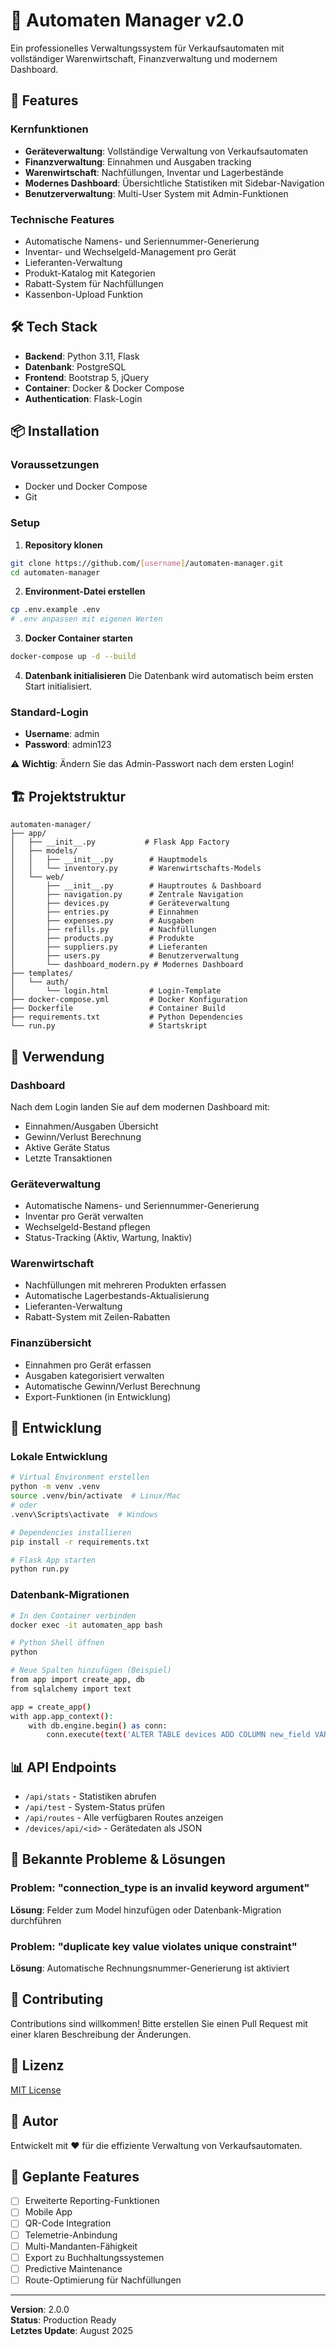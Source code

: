 # 🎰 Automaten Manager v2.0

Ein professionelles Verwaltungssystem für Verkaufsautomaten mit vollständiger Warenwirtschaft, Finanzverwaltung und modernem Dashboard.

## 🚀 Features

### Kernfunktionen
- **Geräteverwaltung**: Vollständige Verwaltung von Verkaufsautomaten
- **Finanzverwaltung**: Einnahmen und Ausgaben tracking
- **Warenwirtschaft**: Nachfüllungen, Inventar und Lagerbestände
- **Modernes Dashboard**: Übersichtliche Statistiken mit Sidebar-Navigation
- **Benutzerverwaltung**: Multi-User System mit Admin-Funktionen

### Technische Features
- Automatische Namens- und Seriennummer-Generierung
- Inventar- und Wechselgeld-Management pro Gerät
- Lieferanten-Verwaltung
- Produkt-Katalog mit Kategorien
- Rabatt-System für Nachfüllungen
- Kassenbon-Upload Funktion

## 🛠️ Tech Stack

- **Backend**: Python 3.11, Flask
- **Datenbank**: PostgreSQL
- **Frontend**: Bootstrap 5, jQuery
- **Container**: Docker & Docker Compose
- **Authentication**: Flask-Login

## 📦 Installation

### Voraussetzungen
- Docker und Docker Compose
- Git

### Setup

1. **Repository klonen**
```bash
git clone https://github.com/[username]/automaten-manager.git
cd automaten-manager
```

2. **Environment-Datei erstellen**
```bash
cp .env.example .env
# .env anpassen mit eigenen Werten
```

3. **Docker Container starten**
```bash
docker-compose up -d --build
```

4. **Datenbank initialisieren**
Die Datenbank wird automatisch beim ersten Start initialisiert.

### Standard-Login
- **Username**: admin
- **Password**: admin123

⚠️ **Wichtig**: Ändern Sie das Admin-Passwort nach dem ersten Login!

## 🏗️ Projektstruktur

```
automaten-manager/
├── app/
│   ├── __init__.py           # Flask App Factory
│   ├── models/
│   │   ├── __init__.py        # Hauptmodels
│   │   └── inventory.py       # Warenwirtschafts-Models
│   └── web/
│       ├── __init__.py        # Hauptroutes & Dashboard
│       ├── navigation.py      # Zentrale Navigation
│       ├── devices.py         # Geräteverwaltung
│       ├── entries.py         # Einnahmen
│       ├── expenses.py        # Ausgaben
│       ├── refills.py         # Nachfüllungen
│       ├── products.py        # Produkte
│       ├── suppliers.py       # Lieferanten
│       ├── users.py           # Benutzerverwaltung
│       └── dashboard_modern.py # Modernes Dashboard
├── templates/
│   └── auth/
│       └── login.html         # Login-Template
├── docker-compose.yml         # Docker Konfiguration
├── Dockerfile                 # Container Build
├── requirements.txt           # Python Dependencies
└── run.py                     # Startskript
```

## 🎯 Verwendung

### Dashboard
Nach dem Login landen Sie auf dem modernen Dashboard mit:
- Einnahmen/Ausgaben Übersicht
- Gewinn/Verlust Berechnung
- Aktive Geräte Status
- Letzte Transaktionen

### Geräteverwaltung
- Automatische Namens- und Seriennummer-Generierung
- Inventar pro Gerät verwalten
- Wechselgeld-Bestand pflegen
- Status-Tracking (Aktiv, Wartung, Inaktiv)

### Warenwirtschaft
- Nachfüllungen mit mehreren Produkten erfassen
- Automatische Lagerbestands-Aktualisierung
- Lieferanten-Verwaltung
- Rabatt-System mit Zeilen-Rabatten

### Finanzübersicht
- Einnahmen pro Gerät erfassen
- Ausgaben kategorisiert verwalten
- Automatische Gewinn/Verlust Berechnung
- Export-Funktionen (in Entwicklung)

## 🔧 Entwicklung

### Lokale Entwicklung
```bash
# Virtual Environment erstellen
python -m venv .venv
source .venv/bin/activate  # Linux/Mac
# oder
.venv\Scripts\activate  # Windows

# Dependencies installieren
pip install -r requirements.txt

# Flask App starten
python run.py
```

### Datenbank-Migrationen
```bash
# In den Container verbinden
docker exec -it automaten_app bash

# Python Shell öffnen
python

# Neue Spalten hinzufügen (Beispiel)
from app import create_app, db
from sqlalchemy import text

app = create_app()
with app.app_context():
    with db.engine.begin() as conn:
        conn.execute(text('ALTER TABLE devices ADD COLUMN new_field VARCHAR(100)'))
```

## 📊 API Endpoints

- `/api/stats` - Statistiken abrufen
- `/api/test` - System-Status prüfen
- `/api/routes` - Alle verfügbaren Routes anzeigen
- `/devices/api/<id>` - Gerätedaten als JSON

## 🐛 Bekannte Probleme & Lösungen

### Problem: "connection_type is an invalid keyword argument"
**Lösung**: Felder zum Model hinzufügen oder Datenbank-Migration durchführen

### Problem: "duplicate key value violates unique constraint"
**Lösung**: Automatische Rechnungsnummer-Generierung ist aktiviert

## 🤝 Contributing

Contributions sind willkommen! Bitte erstellen Sie einen Pull Request mit einer klaren Beschreibung der Änderungen.

## 📄 Lizenz

[MIT License](LICENSE)

## 👥 Autor

Entwickelt mit ❤️ für die effiziente Verwaltung von Verkaufsautomaten.

## 🔮 Geplante Features

- [ ] Erweiterte Reporting-Funktionen
- [ ] Mobile App
- [ ] QR-Code Integration
- [ ] Telemetrie-Anbindung
- [ ] Multi-Mandanten-Fähigkeit
- [ ] Export zu Buchhaltungssystemen
- [ ] Predictive Maintenance
- [ ] Route-Optimierung für Nachfüllungen

---

**Version**: 2.0.0  
**Status**: Production Ready  
**Letztes Update**: August 2025
